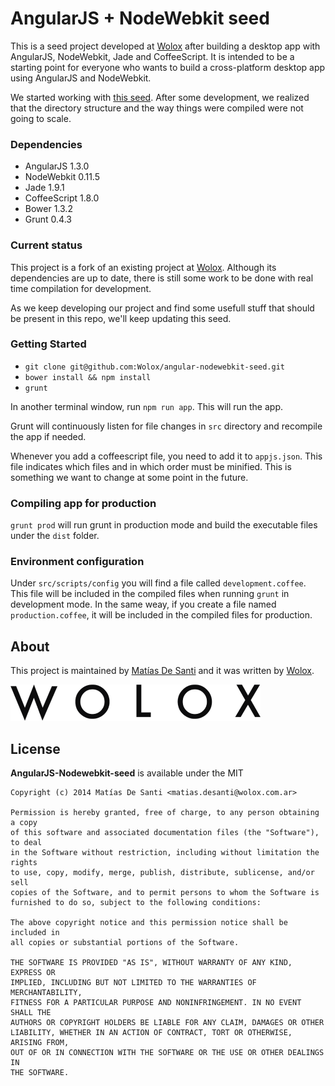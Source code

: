 # AngularJS + NodeWebkit seed

This is a seed project developed at [Wolox](http://www.wolox.com.ar)
after building a desktop app with AngularJS, NodeWebkit, Jade and CoffeeScript.
It is intended to be a starting point for everyone who wants to build a cross-platform desktop app
using AngularJS and NodeWebkit.

We started working with [this seed](https://github.com/Anonyfox/node-webkit-hipster-seed). After some
development, we realized that the directory structure and the way things were compiled were not going
to scale.

### Dependencies

* AngularJS  1.3.0
* NodeWebkit 0.11.5
* Jade 1.9.1
* CoffeeScript 1.8.0
* Bower 1.3.2
* Grunt 0.4.3

### Current status

This project is a fork of an existing project at [Wolox](http://www.wolox.com.ar). Although its dependencies are up to date, there is still some work to be done with real time compilation for development.

As we keep developing our project and find some usefull stuff that should be present in this repo, we'll keep updating this seed.

### Getting Started
* `git clone git@github.com:Wolox/angular-nodewebkit-seed.git`
* `bower install && npm install`
* `grunt`

In another terminal window, run `npm run app`. This will run the app.

Grunt will continuously listen for file changes in `src` directory and recompile the app if needed.

Whenever you add a coffeescript file, you need to add it to `appjs.json`. This file indicates which files and in which order must be minified. This is something we want to change at some point in the future.

### Compiling app for production

`grunt prod` will run grunt in production mode and build the executable files under the `dist` folder.

### Environment configuration
Under `src/scripts/config` you will find a file called `development.coffee`. This file will be included in the compiled files when running `grunt` in development mode. In the same weay, if you create a file named `production.coffee`, it will be included in the compiled files for production.

## About ##

This project is maintained by [Matías De Santi](https://github.com/mdesanti) and it was written by [Wolox](http://www.wolox.com.ar).

![Wolox](https://raw.githubusercontent.com/Wolox/press-kit/master/logos/logo_banner.png)

## License

**AngularJS-Nodewebkit-seed** is available under the MIT

    Copyright (c) 2014 Matías De Santi <matias.desanti@wolox.com.ar>

    Permission is hereby granted, free of charge, to any person obtaining a copy
    of this software and associated documentation files (the "Software"), to deal
    in the Software without restriction, including without limitation the rights
    to use, copy, modify, merge, publish, distribute, sublicense, and/or sell
    copies of the Software, and to permit persons to whom the Software is
    furnished to do so, subject to the following conditions:

    The above copyright notice and this permission notice shall be included in
    all copies or substantial portions of the Software.

    THE SOFTWARE IS PROVIDED "AS IS", WITHOUT WARRANTY OF ANY KIND, EXPRESS OR
    IMPLIED, INCLUDING BUT NOT LIMITED TO THE WARRANTIES OF MERCHANTABILITY,
    FITNESS FOR A PARTICULAR PURPOSE AND NONINFRINGEMENT. IN NO EVENT SHALL THE
    AUTHORS OR COPYRIGHT HOLDERS BE LIABLE FOR ANY CLAIM, DAMAGES OR OTHER
    LIABILITY, WHETHER IN AN ACTION OF CONTRACT, TORT OR OTHERWISE, ARISING FROM,
    OUT OF OR IN CONNECTION WITH THE SOFTWARE OR THE USE OR OTHER DEALINGS IN
    THE SOFTWARE.
